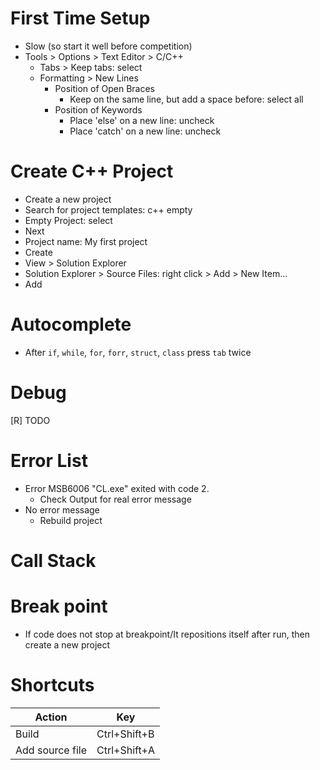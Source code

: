 # First Time Setup
- Slow (so start it well before competition)
- Tools > Options > Text Editor > C/C++
  - Tabs > Keep tabs: select
  - Formatting > New Lines
    - Position of Open Braces
      - Keep on the same line, but add a space before: select all
    - Position of Keywords
      - Place 'else' on a new line: uncheck
      - Place 'catch' on a new line: uncheck
# Create C++ Project
- Create a new project
- Search for project templates: c++ empty
- Empty Project: select
- Next
- Project name: My first project
- Create
- View > Solution Explorer
- Solution Explorer > Source Files: right click > Add > New Item...
- Add
# Autocomplete
- After `if`, `while`, `for`, `forr`, `struct`, `class` press `tab` twice
# Debug
[R] TODO
# Error List
- Error	MSB6006	"CL.exe" exited with code 2.
  - Check Output for real error message
- No error message
  - Rebuild project
# Call Stack
# Break point
- If code does not stop at breakpoint/It repositions itself after run, then create a new project
# Shortcuts
|     Action      |     Key      |
| --------------- | ------------ |
| Build           | Ctrl+Shift+B |
| Add source file | Ctrl+Shift+A |
